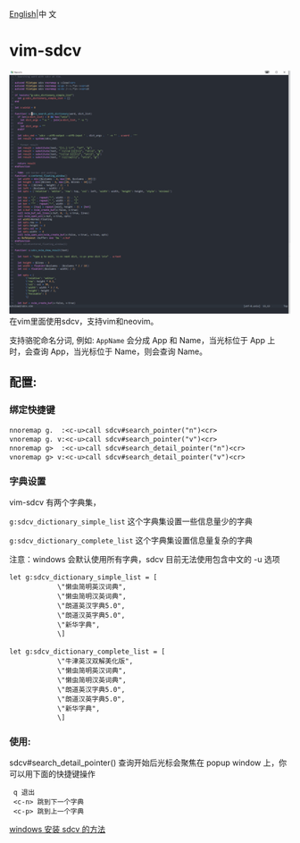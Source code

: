 [English](./README.md)|中 文

# vim-sdcv
![sdcv](./sdcv_vim.gif)
在vim里面使用sdcv，支持vim和neovim。

支持骆驼命名分词, 例如: `AppName` 会分成 App 和 Name，当光标位于 App 上时，会查询 App，当光标位于 Name，则会查询 Name。

## 配置:


### 绑定快捷键
```vimscript
nnoremap g.  :<c-u>call sdcv#search_pointer("n")<cr>
vnoremap g. v:<c-u>call sdcv#search_pointer("v")<cr>
nnoremap g>  :<c-u>call sdcv#search_detail_pointer("n")<cr>
vnoremap g> v:<c-u>call sdcv#search_detail_pointer("v")<cr>
```

### 字典设置
vim-sdcv 有两个字典集， 

`g:sdcv_dictionary_simple_list` 这个字典集设置一些信息量少的字典

`g:sdcv_dictionary_complete_list` 这个字典集设置信息量复杂的字典

注意：windows 会默认使用所有字典，sdcv 目前无法使用包含中文的 -u 选项
```
let g:sdcv_dictionary_simple_list = [
			\"懒虫简明英汉词典",
			\"懒虫简明汉英词典",
			\"朗道英汉字典5.0",
			\"朗道汉英字典5.0",
			\"新华字典",
			\]

let g:sdcv_dictionary_complete_list = [
			\"牛津英汉双解美化版",
			\"懒虫简明英汉词典",
			\"懒虫简明汉英词典",
			\"朗道英汉字典5.0",
			\"朗道汉英字典5.0",
			\"新华字典",
			\]

```

### 使用:

sdcv#search_detail_pointer() 查询开始后光标会聚焦在 popup window 上，你可以用下面的快捷键操作


```
 q 退出
 <c-n> 跳到下一个字典
 <c-p> 跳到上一个字典
```


[windows 安装 sdcv 的方法](./compile-sdcv-in-msys2.md)
